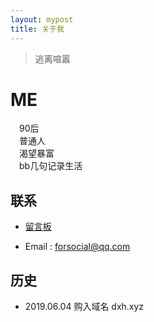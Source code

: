 ```yaml
---
layout: mypost
title: 关于我
---
```


> 逃离喧嚣  

 
# ME
　90后  
　普通人  
　渴望暴富        
　bb几句记录生活   

## 联系

- [留言板](chat.html)

- Email&nbsp;: <a target="_blank" href="http://mail.qq.com/cgi-bin/qm_share?t=qm_mailme&email=hOLr9vfr5_3l6MT19arn6_k" style="text-decoration:none;">forsocial@qq.com</a>


## 历史
- 2019.06.04 购入域名 dxh.xyz 

 <br/>
 <br/>
 
